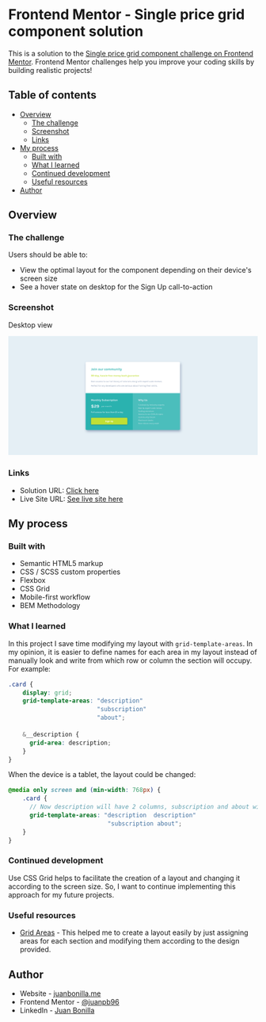 # Frontend Mentor - Single price grid component solution

This is a solution to the [Single price grid component challenge on Frontend Mentor](https://www.frontendmentor.io/challenges/single-price-grid-component-5ce41129d0ff452fec5abbbc). Frontend Mentor challenges help you improve your coding skills by building realistic projects!

## Table of contents

- [Overview](#overview)
  - [The challenge](#the-challenge)
  - [Screenshot](#screenshot)
  - [Links](#links)
- [My process](#my-process)
  - [Built with](#built-with)
  - [What I learned](#what-i-learned)
  - [Continued development](#continued-development)
  - [Useful resources](#useful-resources)
- [Author](#author)

## Overview

### The challenge

Users should be able to:

- View the optimal layout for the component depending on their device's screen size
- See a hover state on desktop for the Sign Up call-to-action

### Screenshot

Desktop view

![Solution preview](./design/Screenshot_single-price-grid-component-preview.png)

### Links

- Solution URL: [Click here](https://www.frontendmentor.io/solutions/card-component-html5-scss-grid-flexbox-and-bem-OkgxH0YzG)
- Live Site URL: [See live site here](https://juanbonilla.me/FEM_single-price-grid-component/)

## My process

### Built with

- Semantic HTML5 markup
- CSS / SCSS custom properties
- Flexbox
- CSS Grid
- Mobile-first workflow
- BEM Methodology

### What I learned

In this project I save time modifying my layout with ```grid-template-areas```. In my opinion, it is easier to define names for each area in my layout instead of manually look and write from which row or column the section will occupy. For example:

```scss
.card {
    display: grid;
    grid-template-areas: "description"
                         "subscription"
                         "about";

    &__description {
      grid-area: description;
    }
}
```
When the device is a tablet, the layout could be changed:

```scss
@media only screen and (min-width: 768px) {
    .card {
      // Now description will have 2 columns, subscription and about will be in the same row   
      grid-template-areas: "description  description"
                            "subscription about";
    }
}
```

### Continued development

Use CSS Grid helps to facilitate the creation of a layout and changing it according to the screen size. So, I want to continue implementing this approach for my future projects.

### Useful resources

- [Grid Areas](https://www.w3schools.com/cssref/pr_grid-template-areas.asp) - This helped me to create a layout easily by just assigning areas for each section and modifying them according to the design provided.

## Author

- Website - [juanbonilla.me](https://juanbonilla.me)
- Frontend Mentor - [@juanpb96](https://www.frontendmentor.io/profile/juanpb96)
- LinkedIn - [Juan Bonilla](https://www.linkedin.com/in/juan-pablo-bonilla-6b8730115/)